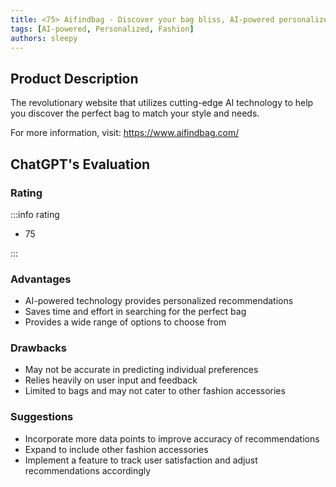 ```yaml
---
title: <75> Aifindbag - Discover your bag bliss, AI-powered personalized perfection
tags: [AI-powered, Personalized, Fashion]
authors: sleepy
---
```


## Product Description

The revolutionary website that utilizes cutting-edge AI technology to help you discover the perfect bag to match your style and needs.

For more information, visit: https://www.aifindbag.com/

## ChatGPT's Evaluation

### Rating

:::info rating

- 75

:::

### Advantages

- AI-powered technology provides personalized recommendations
- Saves time and effort in searching for the perfect bag
- Provides a wide range of options to choose from


### Drawbacks

- May not be accurate in predicting individual preferences
- Relies heavily on user input and feedback
- Limited to bags and may not cater to other fashion accessories

### Suggestions

- Incorporate more data points to improve accuracy of recommendations
- Expand to include other fashion accessories
- Implement a feature to track user satisfaction and adjust recommendations accordingly